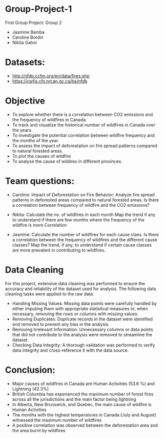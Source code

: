 # Group-Project-1
First Group Project: Group 2

- Jasmine Bamba
- Caroline Bordin
- Nikita Gahoi

# Datasets:
- http://nfdp.ccfm.org/en/data/fires.php
- https://cwfis.cfs.nrcan.gc.ca/ha/nfdb

# Objective
- To explore whether there is a correlation between CO2 emissions and the frequency of wildfires in Canada.
- To track and visualize the historical number of wildfires in Canada over the years.
- To investigate the potential correlation between wildfire frequency and the months of the year.
- To assess the impact of deforestation on fire spread patterns compared to natural forested areas.
- To plot the causes of wildfire
- To analyse the cause of wildires in different provinces. 

# Team questions:

- Caroline: Impact of Deforestation on Fire Behavior: Analyze fire spread patterns in deforested areas compared to natural forested areas. Is there a correlation between frequency of wildfire and the CO2 emissions?

- Nikita: Calculate the no. of wildfires in each month
          Map the trend if any to understand if there are few months where the frequency of the wildfire is more Correlation

- Jasmine: Calculate the number of wildfires for each cause class. Is there a correlation between the frequency of wildfires and the different cause classes?
           Map the trend, if any, to understand if certain cause classes are more prevalent in contributing to wildfires.

# Data Cleaning
For this project, extensive data cleaning was performed to ensure the accuracy and reliability of the dataset used for analysis. The following data cleaning tasks were applied to the raw data:

- Handling Missing Values: Missing data points were carefully handled by either imputing them with appropriate statistical measures or, when necessary, removing the rows or columns with missing values.
- Removing Duplicates: Duplicate records in the dataset were identified and removed to prevent any bias in the analysis.
- Removing Irrelevant Information: Unnecessary columns or data points that did not contribute to the analysis were removed to streamline the dataset.
- Checking Data Integrity: A thorough validation was performed to verify data integrity and cross-reference it with the data source.

# Conclusion:
- Major causes of wildfires in Canada are Human Activities (53.6 %) and Lightning (42.3%)
- British Columbia has experienced the maximum number of forest fires across all the jurisdictions and the main factor being lightning
- In Alberta, New Brunswick, and Quebec, the main cause of wildfire is Human Activities
- The months with the highest temperatures in Canada (July and August) witnessed the maximum number of wildfires
- A positive correlation was observed between the deforestation area and the area burnt by wildfires 

